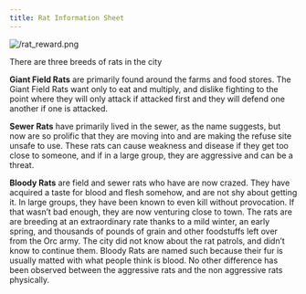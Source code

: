```yaml
---
title: Rat Information Sheet
---
```




![/rat_reward.png](/rat_reward.png "{width='10'}" )

There are three breeds of rats in the city

**Giant Field Rats** are primarily found around the farms and food stores. The Giant Field Rats want only to eat and multiply, and dislike fighting to the point where they will only attack if attacked first and they will defend one another if one is attacked.

**Sewer Rats** have primarily lived in the sewer, as the name suggests, but now are so prolific that they are moving into and are making the refuse site unsafe to use. These rats can cause weakness and disease if they get too close to someone, and if in a large group, they are aggressive and can be a threat.

**Bloody Rats** are field and sewer rats who have are now crazed. They have acquired a taste for blood and flesh somehow, and are not shy about getting it. In large groups, they have been known to even kill without provocation. If that wasn’t bad enough, they are now venturing close to town. The rats are are breeding at an extraordinary rate thanks to a mild winter, an early spring, and thousands of pounds of grain and other foodstuffs left over from the Orc army. The city did not know about the rat patrols, and didn’t know to continue them.
Bloody Rats are named such because their fur is usually matted with what people think is blood. No other difference has been observed between the aggressive rats and the non aggressive rats physically.
